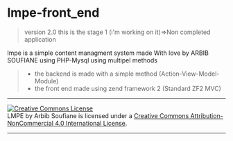 # lmpe-front_end

>version 2.0
>this is the stage 1 (i'm working on it)=>Non completed application



lmpe is a simple content managment system
made With love by ARBIB SOUFIANE using PHP-Mysql using multipel methods

> - the backend is made with a simple method (Action-View-Model-Module)
> - the front end made using zend framework 2 (Standard ZF2 MVC) 
<hr/>
<a rel="license" href="http://creativecommons.org/licenses/by-nc/4.0/"><img alt="Creative Commons License" style="border-width:0" src="https://i.creativecommons.org/l/by-nc/4.0/88x31.png" /></a><br /><span xmlns:dct="http://purl.org/dc/terms/" property="dct:title">LMPE</span> by <span xmlns:cc="http://creativecommons.org/ns#" property="cc:attributionName">Arbib Soufiane</span> is licensed under a <a rel="license" href="http://creativecommons.org/licenses/by-nc/4.0/">Creative Commons Attribution-NonCommercial 4.0 International License</a>.
<hr/>
